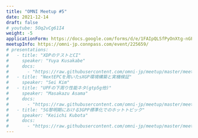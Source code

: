 ```yaml
---
title: "OMNI Meetup #5"
date: 2021-12-14
draft: false
# youtube: 5Oq2vCg61I4
weight: -5
applicationForm: https://docs.google.com/forms/d/e/1FAIpQLSfPyOnXtg-nGFLD7H0tIMLD2J00URC0J9-IlwVmhCu_qU48hw/viewform
meetupInfo: https://omni-jp.connpass.com/event/225659/
# presentations:
#   - title: "XDPのテストとCI"
#     speaker: "Yuya Kusakabe"
#     docs:
#       - "https://raw.githubusercontent.com/omni-jp/meetup/master/meetup%234/XDP%E3%81%AE%E3%83%86%E3%82%B9%E3%83%88%E3%81%A8CI.pdf"
#   - title: "NextEPCを用いたsXGP環境構築と実機検証"
#     speaker: "Sei Kim"
#   - title: "UPFの下周り性能ネタ(gtp5g他)"
#     speaker: "Masakazu Asama"
#     docs:
#       - "https://raw.githubusercontent.com/omni-jp/meetup/master/meetup%234/UPF%E3%81%AE%E4%B8%8B%E5%91%A8%E3%82%8A%E6%80%A7%E8%83%BD%E3%83%8D%E3%82%BF(gtp5g%E4%BB%96).pdf"
#   - title: "5G黎明期における3GPP標準化でのホットトピック"
#     speaker: "Keiichi Kubota"
#     docs:
#       - "https://raw.githubusercontent.com/omni-jp/meetup/master/meetup%234/5G%E9%BB%8E%E6%98%8E%E6%9C%9F%E3%81%AB%E3%81%8A%E3%81%91%E3%82%8B3GPP%E6%A8%99%E6%BA%96%E5%8C%96%E3%81%A6%E3%82%99%E3%81%AE%E3%83%9B%E3%83%83%E3%83%88%E3%83%88%E3%83%92%E3%82%9A%E3%83%83%E3%82%AF.pdf"
---
```

